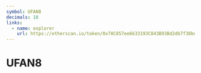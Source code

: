 ```yaml
---
symbol: UFAN8
decimals: 18
links:
  - name: explorer
    url: https://etherscan.io/token/0x78C857ee6633193C843B93Bd2db7f38befcf6732
---
```


# UFAN8
